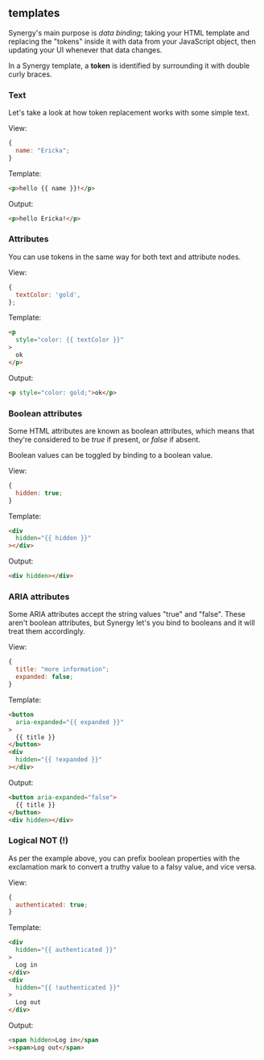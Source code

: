 ## templates

Synergy's main purpose is _data binding_; taking
your HTML template and replacing the "tokens"
inside it with data from your JavaScript object,
then updating your UI whenever that data changes.

In a Synergy template, a **token** is identified
by surrounding it with double curly braces.

### Text

Let's take a look at how token replacement works
with some simple text.

View:

```js
{
  name: "Ericka";
}
```

Template:

```html
<p>hello {{ name }}!</p>
```

Output:

```html
<p>hello Ericka!</p>
```

### Attributes

You can use tokens in the same way for both text
and attribute nodes.

View:

```js
{
  textColor: 'gold',
};
```

Template:

```html
<p
  style="color: {{ textColor }}"
>
  ok
</p>
```

Output:

```html
<p style="color: gold;">ok</p>
```

### Boolean attributes

Some HTML attributes are known as boolean
attributes, which means that they're considered to
be _true_ if present, or _false_ if absent.

Boolean values can be toggled by binding to a
boolean value.

View:

```js
{
  hidden: true;
}
```

Template:

```html
<div
  hidden="{{ hidden }}"
></div>
```

Output:

```html
<div hidden></div>
```

### ARIA attributes

Some ARIA attributes accept the string values
"true" and "false". These aren't boolean
attributes, but Synergy let's you bind to booleans
and it will treat them accordingly.

View:

```js
{
  title: "more information";
  expanded: false;
}
```

Template:

```html
<button
  aria-expanded="{{ expanded }}"
>
  {{ title }}
</button>
<div
  hidden="{{ !expanded }}"
></div>
```

Output:

```html
<button aria-expanded="false">
  {{ title }}
</button>
<div hidden></div>
```

### Logical NOT (!)

As per the example above, you can prefix boolean
properties with the exclamation mark to convert a
truthy value to a falsy value, and vice versa.

View:

```js
{
  authenticated: true;
}
```

Template:

```html
<div
  hidden="{{ authenticated }}"
>
  Log in
</div>
<div
  hidden="{{ !authenticated }}"
>
  Log out
</div>
```

Output:

```html
<span hidden>Log in</span
><span>Log out</span>
```
